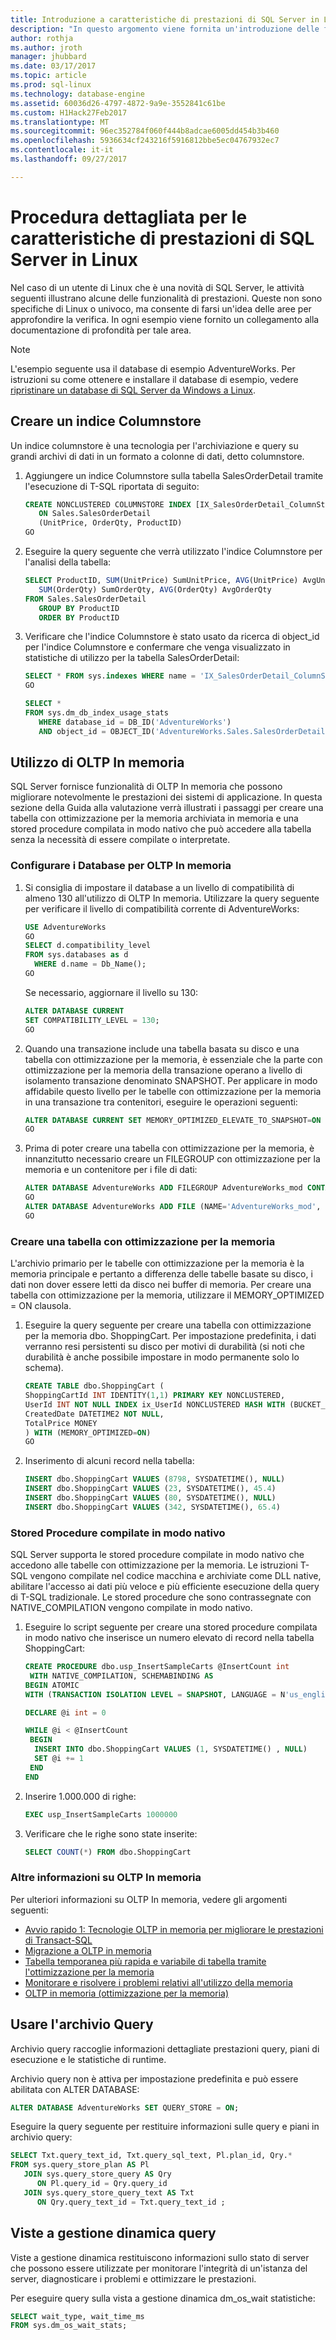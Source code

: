 ```yaml
---
title: Introduzione a caratteristiche di prestazioni di SQL Server in Linux | Documenti Microsoft
description: "In questo argomento viene fornita un'introduzione delle funzionalità di prestazioni di SQL Server per gli utenti di Linux che hanno familiarità con SQL Server. Molti di questi esempi funzionano in tutte le piattaforme, ma il contesto di questo articolo è Linux."
author: rothja
ms.author: jroth
manager: jhubbard
ms.date: 03/17/2017
ms.topic: article
ms.prod: sql-linux
ms.technology: database-engine
ms.assetid: 60036d26-4797-4872-9a9e-3552841c61be
ms.custom: H1Hack27Feb2017
ms.translationtype: MT
ms.sourcegitcommit: 96ec352784f060f444b8adcae6005dd454b3b460
ms.openlocfilehash: 5936634cf243216f5916812bbe5ec04767932ec7
ms.contentlocale: it-it
ms.lasthandoff: 09/27/2017

---
```

# <a name="walkthrough-for-the-performance-features-of-sql-server-on-linux"></a>Procedura dettagliata per le caratteristiche di prestazioni di SQL Server in Linux

Nel caso di un utente di Linux che è una novità di SQL Server, le attività seguenti illustrano alcune delle funzionalità di prestazioni. Queste non sono specifiche di Linux o univoco, ma consente di farsi un'idea delle aree per approfondire la verifica. In ogni esempio viene fornito un collegamento alla documentazione di profondità per tale area.

> [!NOTE]
> L'esempio seguente usa il database di esempio AdventureWorks. Per istruzioni su come ottenere e installare il database di esempio, vedere [ripristinare un database di SQL Server da Windows a Linux](sql-server-linux-migrate-restore-database.md).

## <a name="create-a-columnstore-index"></a>Creare un indice Columnstore
Un indice columnstore è una tecnologia per l'archiviazione e query su grandi archivi di dati in un formato a colonne di dati, detto columnstore.  

1. Aggiungere un indice Columnstore sulla tabella SalesOrderDetail tramite l'esecuzione di T-SQL riportata di seguito:

   ```sql
   CREATE NONCLUSTERED COLUMNSTORE INDEX [IX_SalesOrderDetail_ColumnStore]
      ON Sales.SalesOrderDetail
      (UnitPrice, OrderQty, ProductID)
   GO
   ```

2. Eseguire la query seguente che verrà utilizzato l'indice Columnstore per l'analisi della tabella:

   ```sql
   SELECT ProductID, SUM(UnitPrice) SumUnitPrice, AVG(UnitPrice) AvgUnitPrice,
      SUM(OrderQty) SumOrderQty, AVG(OrderQty) AvgOrderQty
   FROM Sales.SalesOrderDetail
      GROUP BY ProductID
      ORDER BY ProductID
   ```

3. Verificare che l'indice Columnstore è stato usato da ricerca di object_id per l'indice Columnstore e confermare che venga visualizzato in statistiche di utilizzo per la tabella SalesOrderDetail:

   ```sql
   SELECT * FROM sys.indexes WHERE name = 'IX_SalesOrderDetail_ColumnStore'
   GO

   SELECT * 
   FROM sys.dm_db_index_usage_stats
      WHERE database_id = DB_ID('AdventureWorks')
      AND object_id = OBJECT_ID('AdventureWorks.Sales.SalesOrderDetail');
   ```
   
## <a name="use-in-memory-oltp"></a>Utilizzo di OLTP In memoria
SQL Server fornisce funzionalità di OLTP In memoria che possono migliorare notevolmente le prestazioni dei sistemi di applicazione.  In questa sezione della Guida alla valutazione verrà illustrati i passaggi per creare una tabella con ottimizzazione per la memoria archiviata in memoria e una stored procedure compilata in modo nativo che può accedere alla tabella senza la necessità di essere compilate o interpretate.

### <a name="configure-database-for-in-memory-oltp"></a>Configurare i Database per OLTP In memoria
1. Si consiglia di impostare il database a un livello di compatibilità di almeno 130 all'utilizzo di OLTP In memoria.  Utilizzare la query seguente per verificare il livello di compatibilità corrente di AdventureWorks:  

   ```sql
   USE AdventureWorks
   GO
   SELECT d.compatibility_level
   FROM sys.databases as d
     WHERE d.name = Db_Name();
   GO
   ```
   
   Se necessario, aggiornare il livello su 130:

   ```sql
   ALTER DATABASE CURRENT
   SET COMPATIBILITY_LEVEL = 130;
   GO
   ```

2. Quando una transazione include una tabella basata su disco e una tabella con ottimizzazione per la memoria, è essenziale che la parte con ottimizzazione per la memoria della transazione operano a livello di isolamento transazione denominato SNAPSHOT.  Per applicare in modo affidabile questo livello per le tabelle con ottimizzazione per la memoria in una transazione tra contenitori, eseguire le operazioni seguenti:

   ```sql
   ALTER DATABASE CURRENT SET MEMORY_OPTIMIZED_ELEVATE_TO_SNAPSHOT=ON
   GO
   ```

3. Prima di poter creare una tabella con ottimizzazione per la memoria, è innanzitutto necessario creare un FILEGROUP con ottimizzazione per la memoria e un contenitore per i file di dati:

   ```sql
   ALTER DATABASE AdventureWorks ADD FILEGROUP AdventureWorks_mod CONTAINS memory_optimized_data
   GO  
   ALTER DATABASE AdventureWorks ADD FILE (NAME='AdventureWorks_mod', FILENAME='/var/opt/mssql/data/AdventureWorks_mod') TO FILEGROUP AdventureWorks_mod
   GO
   ```

### <a name="create-a-memory-optimized-table"></a>Creare una tabella con ottimizzazione per la memoria
L'archivio primario per le tabelle con ottimizzazione per la memoria è la memoria principale e pertanto a differenza delle tabelle basate su disco, i dati non dover essere letti da disco nei buffer di memoria.  Per creare una tabella con ottimizzazione per la memoria, utilizzare il MEMORY_OPTIMIZED = ON clausola.

1. Eseguire la query seguente per creare una tabella con ottimizzazione per la memoria dbo. ShoppingCart.  Per impostazione predefinita, i dati verranno resi persistenti su disco per motivi di durabilità (si noti che durabilità è anche possibile impostare in modo permanente solo lo schema). 

   ```sql
   CREATE TABLE dbo.ShoppingCart ( 
   ShoppingCartId INT IDENTITY(1,1) PRIMARY KEY NONCLUSTERED,
   UserId INT NOT NULL INDEX ix_UserId NONCLUSTERED HASH WITH (BUCKET_COUNT=1000000), 
   CreatedDate DATETIME2 NOT NULL, 
   TotalPrice MONEY
   ) WITH (MEMORY_OPTIMIZED=ON) 
   GO
   ```

2. Inserimento di alcuni record nella tabella:

   ```sql
   INSERT dbo.ShoppingCart VALUES (8798, SYSDATETIME(), NULL) 
   INSERT dbo.ShoppingCart VALUES (23, SYSDATETIME(), 45.4) 
   INSERT dbo.ShoppingCart VALUES (80, SYSDATETIME(), NULL) 
   INSERT dbo.ShoppingCart VALUES (342, SYSDATETIME(), 65.4) 
   ```

### <a name="natively-compiled-stored-procedure"></a>Stored Procedure compilate in modo nativo
SQL Server supporta le stored procedure compilate in modo nativo che accedono alle tabelle con ottimizzazione per la memoria. Le istruzioni T-SQL vengono compilate nel codice macchina e archiviate come DLL native, abilitare l'accesso ai dati più veloce e più efficiente esecuzione della query di T-SQL tradizionale.   Le stored procedure che sono contrassegnate con NATIVE_COMPILATION vengono compilate in modo nativo. 

1. Eseguire lo script seguente per creare una stored procedure compilata in modo nativo che inserisce un numero elevato di record nella tabella ShoppingCart:


   ```sql
   CREATE PROCEDURE dbo.usp_InsertSampleCarts @InsertCount int 
    WITH NATIVE_COMPILATION, SCHEMABINDING AS 
   BEGIN ATOMIC 
   WITH (TRANSACTION ISOLATION LEVEL = SNAPSHOT, LANGUAGE = N'us_english')

   DECLARE @i int = 0

   WHILE @i < @InsertCount 
    BEGIN 
     INSERT INTO dbo.ShoppingCart VALUES (1, SYSDATETIME() , NULL) 
     SET @i += 1 
    END
   END 
   ```
2. Inserire 1.000.000 di righe:

   ```sql
   EXEC usp_InsertSampleCarts 1000000 
   ```

3. Verificare che le righe sono state inserite:

   ```sql
   SELECT COUNT(*) FROM dbo.ShoppingCart 
   ```

### <a name="learn-more-about-in-memory-oltp"></a>Altre informazioni su OLTP In memoria
Per ulteriori informazioni su OLTP In memoria, vedere gli argomenti seguenti:

- [Avvio rapido 1: Tecnologie OLTP in memoria per migliorare le prestazioni di Transact-SQL](../relational-databases/in-memory-oltp/survey-of-initial-areas-in-in-memory-oltp.md)
- [Migrazione a OLTP in memoria](../relational-databases/in-memory-oltp/migrating-to-in-memory-oltp.md)
- [Tabella temporanea più rapida e variabile di tabella tramite l'ottimizzazione per la memoria](../relational-databases/in-memory-oltp/faster-temp-table-and-table-variable-by-using-memory-optimization.md)
- [Monitorare e risolvere i problemi relativi all'utilizzo della memoria](../relational-databases/in-memory-oltp/monitor-and-troubleshoot-memory-usage.md)
- [OLTP in memoria (ottimizzazione per la memoria)](../relational-databases/in-memory-oltp/in-memory-oltp-in-memory-optimization.md)

## <a name="use-query-store"></a>Usare l'archivio Query
Archivio query raccoglie informazioni dettagliate prestazioni query, piani di esecuzione e le statistiche di runtime.

Archivio query non è attiva per impostazione predefinita e può essere abilitata con ALTER DATABASE:

   ```sql
   ALTER DATABASE AdventureWorks SET QUERY_STORE = ON;
   ```

Eseguire la query seguente per restituire informazioni sulle query e piani in archivio query: 

   ```sql
   SELECT Txt.query_text_id, Txt.query_sql_text, Pl.plan_id, Qry.*
   FROM sys.query_store_plan AS Pl
      JOIN sys.query_store_query AS Qry
         ON Pl.query_id = Qry.query_id
      JOIN sys.query_store_query_text AS Txt
         ON Qry.query_text_id = Txt.query_text_id ;
   ```

## <a name="query-dynamic-management-views"></a>Viste a gestione dinamica query
Viste a gestione dinamica restituiscono informazioni sullo stato di server che possono essere utilizzate per monitorare l'integrità di un'istanza del server, diagnosticare i problemi e ottimizzare le prestazioni.

Per eseguire query sulla vista a gestione dinamica dm_os_wait statistiche:

   ```sql
   SELECT wait_type, wait_time_ms
   FROM sys.dm_os_wait_stats;
   ```
